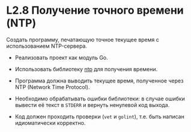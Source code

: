 # L2.8 Получение точного времени (NTP)

Создать программу, печатающую точное текущее время с использованием NTP-сервера.

- Реализовать проект как модуль Go.

- Использовать библиотеку [ntp](https://pkg.go.dev/github.com/beevik/ntp) для получения времени.

- Программа должна выводить текущее время, полученное через NTP (Network Time Protocol).

- Необходимо обрабатывать ошибки библиотеки: в случае ошибки вывести её текст в `STDERR` и вернуть ненулевой код выхода.

- Код должен проходить проверки (`vet` и `golint`), т.е. быть написан идиоматически корректно.
